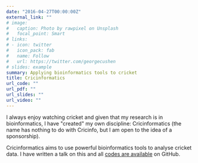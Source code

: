 ```yaml
---
date: "2016-04-27T00:00:00Z"
external_link: ""
# image:
#   caption: Photo by rawpixel on Unsplash
#   focal_point: Smart
# links:
# - icon: twitter
#   icon_pack: fab
#   name: Follow
#   url: https://twitter.com/georgecushen
# slides: example
summary: Applying bioinformatics tools to cricket
title: Cricinformatics
url_code: ""
url_pdf: ""
url_slides: ""
url_video: ""
---
```


I always enjoy watching cricket and given that my research is in bioinformatics, I have "created" my own discipline: Cricinformatics (the name has nothing to do with Cricinfo, but I am open to the idea of a sponsorship). 

Cricinformatics aims to use powerful bioinformatics tools to analyse cricket data. I have written a talk on this and all [codes are available](https://github.com/kevinwang09/Cricinformatics) on GitHub. 


